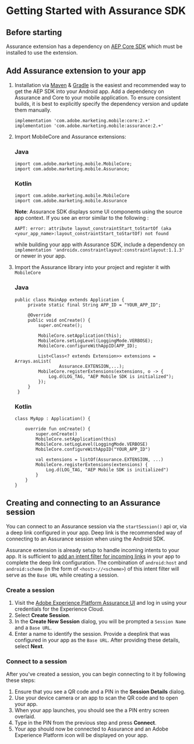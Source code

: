 # Getting Started with Assurance SDK

## Before starting

Assurance extension has a dependency on [AEP Core SDK](https://github.com/adobe/aepsdk-core-ios#readme) which must be installed to use the extension.


## Add Assurance extension to your app

1. Installation via [Maven](https://maven.apache.org/) & [Gradle](https://gradle.org/) is the easiest and recommended way to get the AEP SDK into your Android app. Add a dependency on Assurance and Core to your mobile application. To ensure consistent builds, it is best to explicitly  specify the dependency version and update them manually.

    ```
    implementation 'com.adobe.marketing.mobile:core:2.+'
    implementation 'com.adobe.marketing.mobile:assurance:2.+'
    ```

2. Import MobileCore and Assurance extensions:
   
   ### Java

   ```
   import com.adobe.marketing.mobile.MobileCore;
   import com.adobe.marketing.mobile.Assurance;
   ```
   
   ### Kotlin

   ```
   import com.adobe.marketing.mobile.MobileCore
   import com.adobe.marketing.mobile.Assurance
   ```

    **Note**: Assurance SDK displays some UI components using the source app context. If you see an error similar to the following :

    ```
    AAPT: error: attribute layout_constraintStart_toStartOf (aka <your_app_name>:layout_constraintStart_toStartOf) not found
    ```
    while building your app with Assurance SDK, include a dependency on `implementation 'androidx.constraintlayout:constraintlayout:1.1.3'` or newer in your app.

3. Import the Assurance library into your project and register it with `MobileCore`
   
   ### Java

   ```
   public class MainApp extends Application {
        private static final String APP_ID = "YOUR_APP_ID";

        @Override
        public void onCreate() {
            super.onCreate();

            MobileCore.setApplication(this);
            MobileCore.setLogLevel(LoggingMode.VERBOSE);
            MobileCore.configureWithAppID(APP_ID);

            List<Class<? extends Extension>> extensions = Arrays.asList(
                    Assurance.EXTENSION,...);
            MobileCore.registerExtensions(extensions, o -> {
                Log.d(LOG_TAG, "AEP Mobile SDK is initialized");
            });
        }
    }
    ```

    ### Kotlin

    ```
    class MyApp : Application() {

        override fun onCreate() {
            super.onCreate()
            MobileCore.setApplication(this)
            MobileCore.setLogLevel(LoggingMode.VERBOSE)
            MobileCore.configureWithAppID("YOUR_APP_ID")

            val extensions = listOf(Assurance.EXTENSION, ...)
            MobileCore.registerExtensions(extensions) {
                Log.d(LOG_TAG, "AEP Mobile SDK is initialized")
            }
        }
    }
    ```


## Creating and connecting to an Assurance session

You can connect to an Assurance session via the `startSession()` api or, via a deep link configured in your app. Deep link is the recommended way of connecting to an Assurance session when using the Android SDK.

Assurance extension is already setup to handle incoming intents to your app. It is sufficient to [add an intent filter for incoming links](https://developer.android.com/training/app-links/deep-linking) in your app to complete the deep link configuration. The combination of `android:host` and `android:scheme` (in the form of `<host>://<scheme>`) of this intent filter will serve as the `Base URL` while creating a session.

### Create a session

1. Visit the [Adobe Experience Platform Assurance UI](https://experience.adobe.com/assurance) and log in using your credentials for the Experience Cloud.
2. Select **Create Session**.
3. In the **Create New Session** dialog, you will be prompted a `Session Name` and a `Base URL`. 
4. Enter a name to identify the session. Provide a deeplink that was configured in your app as the `Base URL`. After providing these details, select **Next**.

### Connect to a session

After you've created a session, you can begin connecting to it by following these steps:

1. Ensure that you see a QR code and a PIN in the **Session Details** dialog.
2. Use your device camera or an app to scan the QR code and to open your app.
3. When your app launches, you should see the a PIN entry screen overlaid.
4. Type in the PIN from the previous step and press **Connect**.
5. Your app should now be connected to Assurance and an Adobe Experience Platform icon will be displayed on your app.